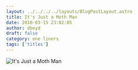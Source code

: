 ```yaml
---
layout: ../../../../layouts/BlogPostLayout.astro
title: It's Just a Moth Man
date: 2010-03-15 23:02:05
author: dboyd
draft: false
category: one liners
tags: ['titles']
---
```

<img
    src="https://img.selfiespirits.com/images/2010/03/mothHead.jpg"
    alt="It's Just a Moth Man"
/>

